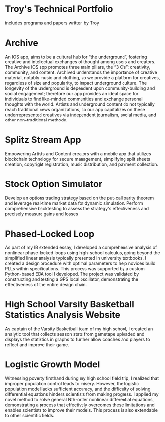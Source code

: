 # Troy's Technical Portfolio
includes programs and papers written by Troy

# Archive

An IOS app, aims to be a cultural hub for “the underground”, fostering creative and intellectual exchanges of thought among users and creators. The Archive IOS app promotes three main pillars, the “3 C’s”: creativity, community, and content. Archived understands the importance of creative material, notably music and clothing, so we provide a platform for creatives, regardless of size and popularity, to impact underground culture. The longevity of the underground is dependent upon community-building and social engagement; therefore our app provides an ideal space for individuals to find like-minded communities and exchange personal thoughts with the world. Artists and underground content do not typically reach traditional news organizations, so our app capitalizes on these underrepresented creatives via independent journalism, social media, and other non-traditional methods.

# Splitz Stream App

Empowering Artists and Content creators with a mobile app that utilizes blockchain technology for secure management, simplifying split sheets creation, copyright registration, music distribution, and payment collection.

# Stock Option Simulator 

Develop an options trading strategy based on the put-call parity theorem and leverage real-time market data for dynamic simulation. Perform comprehensive backtesting to assess the strategy's effectiveness and precisely measure gains and losses

# Phased-Locked Loop

As part of my IB extended essay, I developed a comprehensive analysis of nonlinear phase-locked loops using high-school calculus, going beyond the simplified linear analysis typically presented in university textbooks. I created a design procedure with optimal parameters to help novices build PLLs within specifications. This process was supported by a custom Python-based EDA tool I developed. The project was validated by constructing and testing a GPS local oscillator, demonstrating the effectiveness of the entire design chain.

# High School Varsity Basketball Statistics Analysis Website

As captain of the Varsity Basketball team of my high school, I created an analytic tool that collects season stats from gametape uploaded and displays the statistics in graphs to further allow coaches and players to reflect and improve their game. 

# Logistic Growth Model

Witnessing poverty firsthand during my high school field trip, I realized that improper population control leads to misery. However, the logistic population model lacks sufficient accuracy, and the difficulty of solving differential equations hinders scientists from making progress. I applied my novel method to solve general Nth-order nonlinear differential equations, demonstrating a process that effectively overcomes these limitations and enables scientists to improve their models. This process is also extendable to other scientific fields.
